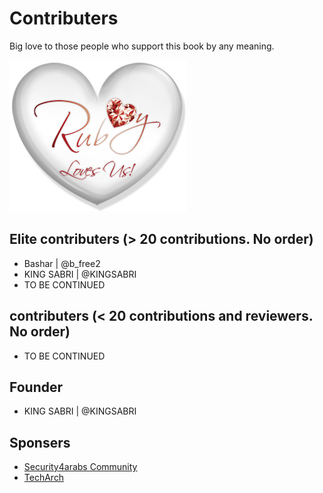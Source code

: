 # Contributers

Big love to those people who support this book by any meaning.

![](../images/other/Ruby_Loves_Us.jpg)

## Elite contributers (> 20 contributions. No order)
* Bashar | @b_free2
* KING SABRI | @KINGSABRI
* TO BE CONTINUED

## contributers (< 20 contributions and reviewers. No order)
* TO BE CONTINUED

## Founder
* KING SABRI | @KINGSABRI


## Sponsers
* [Security4arabs Community](http://www.security4arabs.com/)
* [TechArch](http://techarch.com.sa)
